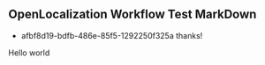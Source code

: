 ## OpenLocalization Workflow Test MarkDown
* afbf8d19-bdfb-486e-85f5-1292250f325a 
thanks!

Hello world